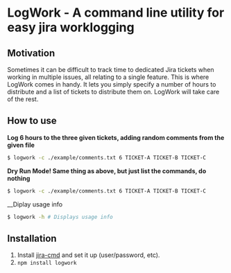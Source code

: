# LogWork - A command line utility for easy jira worklogging

## Motivation
Sometimes it can be difficult to track time to dedicated Jira tickets when working in multiple issues, 
all relating to a single feature. This is where LogWork comes in handy. It lets you simply specify a 
number of hours to distribute and a list of tickets to distribute them on. LogWork will take care of the rest.

## How to use

__Log 6 hours to the three given tickets, adding random comments from the given file__
```bash
$ logwork -c ./example/comments.txt 6 TICKET-A TICKET-B TICKET-C
```
__Dry Run Mode! Same thing as above, but just list the commands, do nothing__
```bash
$ logwork -c ./example/comments.txt 6 TICKET-A TICKET-B TICKET-C
```

__Diplay usage info
```bash
$ logwork -h # Displays usage info
```

## Installation

1. Install [jira-cmd](https://github.com/germanrcuriel/jira-cmd#readme) and set it up (user/password, etc).
2. ```npm install logwork```


